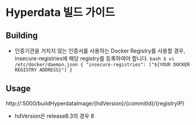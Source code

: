 # Hyperdata 빌드 가이드

## Building
   - 인증기관을 거치지 않는 인증서를 사용하는 Docker Registry를 사용할 경우, insecure-registries에 해당 registry를 등록하여야 합니다.
    ```bash
    $ vi /etc/docker/daemon.json
    {
      "insecure-registries": ["${YOUR DOCKER REGISTRY ADDRESS}"]
    }
    ```  

## Usage
http://:5000/buildHyperdataImage/{hdVersion}/{commitId}/{registryIP}
   - hdVersion은 release8.3의 경우 8
